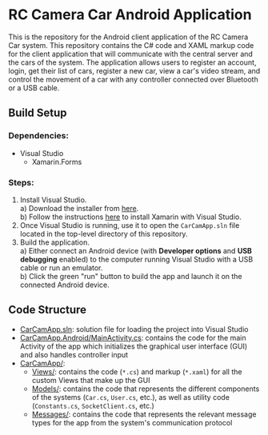 # RC Camera Car Android Application

This is the repository for the Android client application of the RC Camera Car
system. This repository contains the C# code and XAML markup code for the client
application that will communicate with the central server and the cars of the
system. The application allows users to register an account, login, get their
list of cars, register a new car, view a car's video stream, and control the
movement of a car with any controller connected over Bluetooth or a USB cable.

## Build Setup
### Dependencies:
* Visual Studio
  * Xamarin.Forms

### Steps:
1. Install Visual Studio.  
  a) Download the installer from
     [here](https://visualstudio.microsoft.com/downloads/).  
  b) Follow the instructions
     [here](https://docs.microsoft.com/en-us/xamarin/get-started/installation/?pivots=windows)
     to install Xamarin with Visual Studio.  
2. Once Visual Studio is running, use it to open the `CarCamApp.sln` file
   located in the top-level directory of this repository.  
3. Build the application.  
  a) Either connect an Android device (with **Developer options** and
  **USB debugging** enabled) to the computer running Visual Studio with a USB
  cable or run an emulator.  
  b) Click the green "run" button to build the app and launch it on the
  connected Android device.  

## Code Structure
* [CarCamApp.sln](./CarCamApp.sln): solution file for loading the project into
Visual Studio
* [CarCamApp.Android/MainActivity.cs](./CarCamApp.Android/MainActivity.cs):
contains the code for the main Activity of the app which initializes the
graphical user interface (GUI) and also handles controller input
* [CarCamApp/](./CarCamApp):
  * [Views/](./CarCamApp/Views): contains the code (`*.cs`) and markup
  (`*.xaml`) for all the custom Views that make up the GUI
  * [Models/](./CarCamApp/Models): contains the code that represents the
  different components of the systems (`Car.cs`, `User.cs`, etc.), as well as
  utility code (`Constants.cs`, `SocketClient.cs`, etc.)
  * [Messages/](./CarCamApp/Messages): contains the code that represents the
  relevant message types for the app from the system's communication protocol

